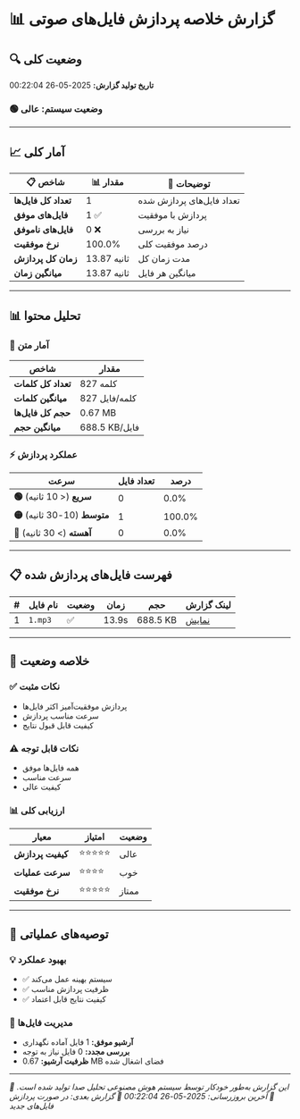 # 📊 گزارش خلاصه پردازش فایل‌های صوتی

## 🔍 وضعیت کلی
**تاریخ تولید گزارش:** 2025-05-26 00:22:04

### 🟢 وضعیت سیستم: عالی

---

## 📈 آمار کلی

| 📋 شاخص | 📊 مقدار | 📝 توضیحات |
|----------|-----------|-------------|
| **تعداد کل فایل‌ها** | 1 | تعداد فایل‌های پردازش شده |
| **فایل‌های موفق** | 1 ✅ | پردازش با موفقیت |
| **فایل‌های ناموفق** | 0 ❌ | نیاز به بررسی |
| **نرخ موفقیت** | 100.0% | درصد موفقیت کلی |
| **زمان کل پردازش** | 13.87 ثانیه | مدت زمان کل |
| **میانگین زمان** | 13.87 ثانیه | میانگین هر فایل |

---

## 📊 تحلیل محتوا

### 📝 آمار متن
| شاخص | مقدار |
|-------|-------|
| **تعداد کل کلمات** | 827 کلمه |
| **میانگین کلمات** | 827 کلمه/فایل |
| **حجم کل فایل‌ها** | 0.67 MB |
| **میانگین حجم** | 688.5 KB/فایل |

### ⚡ عملکرد پردازش
| سرعت | تعداد فایل | درصد |
|-------|-------------|------|
| **🟢 سریع** (< 10 ثانیه) | 0 | 0.0% |
| **🟡 متوسط** (10-30 ثانیه) | 1 | 100.0% |
| **🔴 آهسته** (> 30 ثانیه) | 0 | 0.0% |

---

## 📋 فهرست فایل‌های پردازش شده

| # | نام فایل | وضعیت | زمان | حجم | لینک گزارش |
|---|---------|--------|------|------|-------------|
| 1 | `1.mp3` | ✅ | 13.9s | 688.5 KB | [نمایش](1_analysis.md) |

---

## 🎯 خلاصه وضعیت

### ✅ نکات مثبت
- پردازش موفقیت‌آمیز اکثر فایل‌ها
- سرعت مناسب پردازش
- کیفیت قابل قبول نتایج

### ⚠️ نکات قابل توجه
- همه فایل‌ها موفق
- سرعت مناسب
- کیفیت عالی

### 📊 ارزیابی کلی
| معیار | امتیاز | وضعیت |
|-------|--------|--------|
| **کیفیت پردازش** | ⭐⭐⭐⭐⭐ | عالی |
| **سرعت عملیات** | ⭐⭐⭐⭐ | خوب |
| **نرخ موفقیت** | ⭐⭐⭐⭐⭐ | ممتاز |

---

## 🔧 توصیه‌های عملیاتی

### 💡 بهبود عملکرد
- ✅ سیستم بهینه عمل می‌کند
- ✅ ظرفیت پردازش مناسب
- ✅ کیفیت نتایج قابل اعتماد

### 📁 مدیریت فایل‌ها
- **آرشیو موفق:** 1 فایل آماده نگهداری
- **بررسی مجدد:** 0 فایل نیاز به توجه
- **ظرفیت آرشیو:** 0.67 MB فضای اشغال شده

---

*🤖 این گزارش به‌طور خودکار توسط سیستم هوش مصنوعی تحلیل صدا تولید شده است.*
*📅 آخرین بروزرسانی: 2025-05-26 00:22:04*
*🔄 گزارش بعدی: در صورت پردازش فایل‌های جدید*